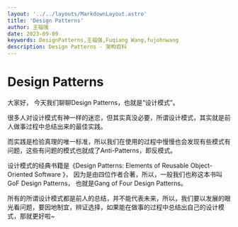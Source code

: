 ```yaml
---
layout: '../../layouts/MarkdownLayout.astro'
title: 'Design Patterns'
author: 王福强
date: 2023-09-09
keywords: DesignPatterns,王福强,Fuqiang Wang,fujohnwang
description: Design Patterns - 架构百科
---
```


# Design Patterns

大家好， 今天我们聊聊Design Patterns，也就是“设计模式”。

很多人对设计模式有神一样的迷恋，但其实真没必要，所谓设计模式，其实就是前人做事过程中总结出来的最佳实践。

而实践是检验真理的唯一标准，所以我们在使用的过程中慢慢也会发现有些模式有问题，这些有问题的模式也就成了Anti-Patterns，即反模式。

设计模式的经典书籍是《Design Patterns: Elements of Reusable Object-Oriented Software 》， 因为是由四位作者合著，所以，一般我们也称这本书叫GoF Design Patterns， 也就是Gang of Four Design Patterns。

所有的所谓设计模式都是前人的总结，并不能代表未来，所以，我们要以发展的眼光看问题，要因地制宜，辨证选择，如果能在做事的过程中总结出自己的设计模式，那就更好啦~



